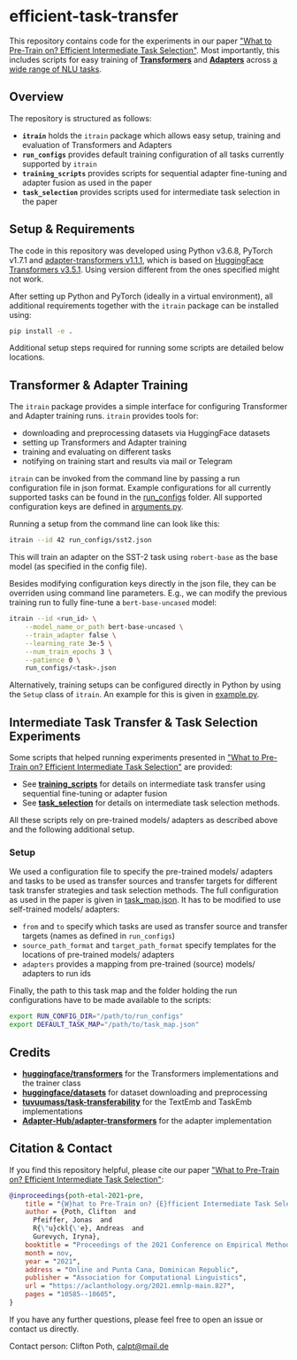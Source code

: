 # efficient-task-transfer

This repository contains code for the experiments in our paper ["What to Pre-Train on? Efficient Intermediate Task Selection"](https://arxiv.org/pdf/2104.08247).
Most importantly, this includes scripts for easy training of **[Transformers](https://github.com/huggingface/transformers)** and **[Adapters](https://github.com/Adapter-Hub/adapter-transformers)** across [a wide range of NLU tasks](run_configs).

## Overview

The repository is structured as follows:
- **`itrain`** holds the `itrain` package which allows easy setup, training and evaluation of Transformers and Adapters
- **`run_configs`** provides default training configuration of all tasks currently supported by `itrain`
- **`training_scripts`** provides scripts for sequential adapter fine-tuning and adapter fusion as used in the paper
- **`task_selection`** provides scripts used for intermediate task selection in the paper

## Setup & Requirements

The code in this repository was developed using Python v3.6.8, PyTorch v1.7.1 and [adapter-transformers v1.1.1](https://github.com/Adapter-Hub/adapter-transformers), which is based on [HuggingFace Transformers v3.5.1](https://github.com/huggingface/transformers).
Using version different from the ones specified might not work.

After setting up Python and PyTorch (ideally in a virtual environment), all additional requirements together with the `itrain` package can be installed using:
```bash
pip install -e .
```

Additional setup steps required for running some scripts are detailed below locations.

## Transformer & Adapter Training

The `itrain` package provides a simple interface for configuring Transformer and Adapter training runs. `itrain` provides tools for:
- downloading and preprocessing datasets via HuggingFace datasets
- setting up Transformers and Adapter training
- training and evaluating on different tasks
- notifying on training start and results via mail or Telegram

`itrain` can be invoked from the command line by passing a run configuration file in json format.
Example configurations for all currently supported tasks can be found in the [run_configs](run_configs) folder.
All supported configuration keys are defined in [arguments.py](itrain/arguments.py).

Running a setup from the command line can look like this:
```bash
itrain --id 42 run_configs/sst2.json
```
This will train an adapter on the SST-2 task using `robert-base` as the base model (as specified in the config file).

Besides modifying configuration keys directly in the json file, they can be overriden using command line parameters.
E.g., we can modify the previous training run to fully fine-tune a `bert-base-uncased` model:
```bash
itrain --id <run_id> \
    --model_name_or_path bert-base-uncased \
    --train_adapter false \
    --learning_rate 3e-5 \
    --num_train_epochs 3 \
    --patience 0 \
    run_configs/<task>.json
```

Alternatively, training setups can be configured directly in Python by using the `Setup` class of `itrain`. An example for this is given in [example.py](example.py).

## Intermediate Task Transfer & Task Selection Experiments

Some scripts that helped running experiments presented in ["What to Pre-Train on? Efficient Intermediate Task Selection"](https://arxiv.org/pdf/2104.08247) are provided:
- See **[training_scripts](training_scripts)** for details on intermediate task transfer using sequential fine-tuning or adapter fusion
- See **[task_selection](task_selection)** for details on intermediate task selection methods.

All these scripts rely on pre-trained models/ adapters as described above and the following additional setup.

### Setup

We used a configuration file to specify the pre-trained models/ adapters and tasks to be used as transfer sources and transfer targets for different task transfer strategies and task selection methods.
The full configuration as used in the paper is given in [task_map.json](task_map.json).
It has to be modified to use self-trained models/ adapters:
- `from` and `to` specify which tasks are used as transfer source and transfer targets (names as defined in `run_configs`)
- `source_path_format` and `target_path_format` specify templates for the locations of pre-trained models/ adapters
- `adapters` provides a mapping from pre-trained (source) models/ adapters to run ids

Finally, the path to this task map and the folder holding the run configurations have to be made available to the scripts:

```bash
export RUN_CONFIG_DIR="/path/to/run_configs"
export DEFAULT_TASK_MAP="/path/to/task_map.json"
```

## Credits

- **[huggingface/transformers](https://github.com/huggingface/transformers)** for the Transformers implementations and the trainer class
- **[huggingface/datasets](https://github.com/huggingface/datasets)** for dataset downloading and preprocessing
- **[tuvuumass/task-transferability](https://github.com/tuvuumass/task-transferability)** for the TextEmb and TaskEmb implementations
- **[Adapter-Hub/adapter-transformers](https://github.com/Adapter-Hub/adapter-transformers)** for the adapter implementation

## Citation & Contact

If you find this repository helpful, please cite our paper ["What to Pre-Train on? Efficient Intermediate Task Selection"](https://arxiv.org/pdf/2104.08247):

```bibtex
@inproceedings{poth-etal-2021-pre,
    title = "{W}hat to Pre-Train on? {E}fficient Intermediate Task Selection",
    author = {Poth, Clifton  and
      Pfeiffer, Jonas  and
      R{\"u}ckl{\'e}, Andreas  and
      Gurevych, Iryna},
    booktitle = "Proceedings of the 2021 Conference on Empirical Methods in Natural Language Processing",
    month = nov,
    year = "2021",
    address = "Online and Punta Cana, Dominican Republic",
    publisher = "Association for Computational Linguistics",
    url = "https://aclanthology.org/2021.emnlp-main.827",
    pages = "10585--10605",
}
```

If you have any further questions, please feel free to open an issue or contact us directly.

Contact person: Clifton Poth, calpt@mail.de
